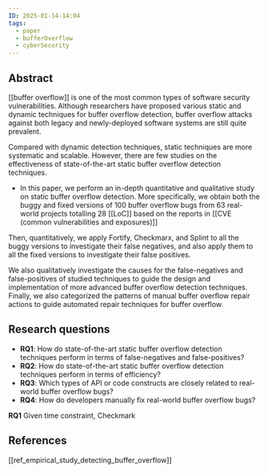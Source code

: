 ```yaml
---
ID: 2025-01-14-14:04
tags:
  - paper
  - bufferOverflow
  - cyberSecurity
---
```

## Abstract

[[buffer overflow]] is one of the most common types of software security vulnerabilities. 
Although researchers have proposed various static and dynamic techniques for buffer overflow detection, buffer overflow attacks against both legacy and newly-deployed software systems are still quite prevalent. 

Compared with dynamic detection techniques, static techniques are more systematic and scalable. However, there are few studies on the effectiveness of state-of-the-art static buffer overflow detection techniques.
- In this paper, we perform an in-depth quantitative and qualitative study on static buffer overflow detection. More specifically, we obtain both the buggy and fixed versions of 100 buffer overflow bugs from 63 real-world projects totalling 28 [[LoC]] based on the reports in [[CVE (common vulnerabilities and exposures)]]

Then, quantitatively, we apply Fortify, Checkmarx, and Splint to all the buggy versions to investigate their false negatives, and also apply them to all the fixed versions to investigate their false positives.

We also qualitatively investigate the causes for the false-negatives and false-positives of studied techniques to guide the design and implementation of more advanced buffer overflow detection techniques. Finally, we also categorized the patterns of manual buffer overflow repair actions to guide automated repair techniques for buffer overflow. 

## Research questions

- **RQ1**: How do state-of-the-art static buffer overflow detection techniques perform in terms of false-negatives and false-positives?
- **RQ2**: How do state-of-the-art static buffer overflow detection techniques perform in terms of efficiency?
- **RQ3**: Which types of API or code constructs are closely related to real-world buffer overflow bugs?
- **RQ4**: How do developers manually fix real-world buffer overflow bugs?

**RQ1**
Given time constraint, Checkmark

## References

[[ref_empirical_study_detecting_buffer_overflow]]